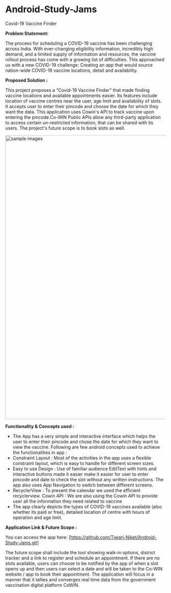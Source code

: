 # Android-Study-Jams

Covid-19 Vaccine Finder

<b> Problem Statement: </b>

The process for scheduling a COVID-19 vaccine has been challenging across India. With ever-changing eligibility information, incredibly high demand, and a limited supply of information and resources, the vaccine rollout process has come with a growing list of difficulties. This approached us with a new COVID-19 challenge: Creating an app that would source nation-wide COVID-19 vaccine locations, detail and availability.

<b> Proposed Solution : </b>

This project proposes a “Covid-19 Vaccine Finder” that made finding vaccine locations and available appointments easier. Its features include location of vaccine centres near the user, age limit and availability of slots. It accepts user to enter their pincode and choose the date for which they want the data. This application uses Cowin's API to track vaccine upon entering the pincode.Co-WIN Public APIs allow any third-party application to access certain un-restricted information, that can be shared with its users. The project's future scope is to book slots as well.

<img width="891" alt="sample images" src="https://user-images.githubusercontent.com/91416542/148789970-ac112736-6097-411f-a9ec-14f8431df4e6.png">
    	  	
<b> Functionality & Concepts used : </b>

- The App has a very simple and interactive interface which helps the user to enter their pincode and chose the date for which they want to view the vaccine. Following are few android concepts used to achieve the functionalities in app : 
- Constraint Layout : Most of the activities in the app uses a flexible constraint layout, which is easy to handle for different screen sizes.
- Easy to use Design : Use of familiar audience EditText with hints and interactive buttons made it easier make it easier for user to enter pincode and date to check the slot without any written instructions. The app also uses App Navigation to switch between different screens.
- RecyclerView : To present the calendar we used the efficient recyclerview.
Cowin API : We are also using the Cowin API to provide user all the information they need related to vaccine
- The app clearly depicts the types of COVID-19 vaccines available (also whether its paid or free), detailed location of centre with hours of operation and age limit.

<b> Application Link & Future Scope : </b>

You can access the app here: [https://github.com/Tiwari-Niket/Android-Study-Jams.git]

The future scope shall include the tool showing walk-in options, district tracker and a link to register and schedule an appointment. If there are no slots available, users can choose to be notified by the app of when a slot opens up and then users can select a date and will be taken to the Co-WIN website / app to book their appointment.
The application will focus in a manner that it tallies and converges real time data from the government vaccination digital platform CoWIN.
